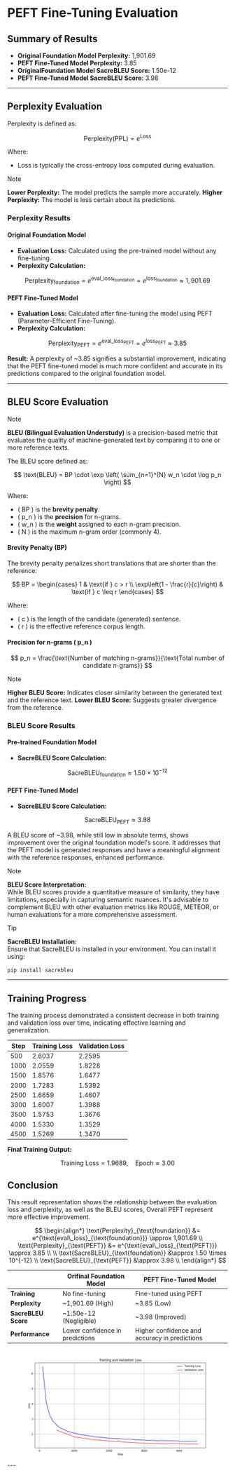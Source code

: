 # PEFT Fine-Tuning Evaluation

## Summary of Results

- **Original Foundation Model Perplexity:** 1,901.69
- **PEFT Fine-Tuned Model Perplexity:** 3.85
- **OriginalFoundation Model SacreBLEU Score:** 1.50e-12
- **PEFT Fine-Tuned Model SacreBLEU Score:** 3.98

---

## Perplexity Evaluation
Perplexity is defined as:

$$
\text{Perplexity} (\text{PPL}) = e^{\text{Loss}}
$$

Where:
- $\text{Loss}$ is typically the cross-entropy loss computed during evaluation.

> [!NOTE]
> **Lower Perplexity:** The model predicts the sample more accurately.
> **Higher Perplexity:** The model is less certain about its predictions.

### Perplexity Results

#### Original Foundation Model

- **Evaluation Loss:** Calculated using the pre-trained model without any fine-tuning.
- **Perplexity Calculation:**

$$
\text{Perplexity}_{\text{foundation}} = e^{\text{eval\_loss}_{\text{foundation}}} = e^{\text{loss}_{\text{foundation}}} \approx 1,901.69
$$

#### PEFT Fine-Tuned Model

- **Evaluation Loss:** Calculated after fine-tuning the model using PEFT (Parameter-Efficient Fine-Tuning).
- **Perplexity Calculation:**

$$
\text{Perplexity}_{\text{PEFT}} = e^{\text{eval\_loss}_{\text{PEFT}}} = e^{\text{loss}_{\text{PEFT}}} \approx 3.85
$$

**Result:** A perplexity of ~3.85 signifies a substantial improvement, indicating that the PEFT fine-tuned model is much more confident and accurate in its predictions compared to the original foundation model.

---

## BLEU Score Evaluation
> [!NOTE]
> **BLEU (Bilingual Evaluation Understudy)** is a precision-based metric that evaluates the quality of machine-generated text by comparing it to one or more reference texts.

The BLEU score defined as:

$$
\text{BLEU} = BP \cdot \exp \left( \sum_{n=1}^{N} w_n \cdot \log p_n \right)
$$

Where:
- \( BP \) is the **brevity penalty**.
- \( p_n \) is the **precision** for n-grams.
- \( w_n \) is the **weight** assigned to each n-gram precision.
- \( N \) is the maximum n-gram order (commonly 4).

#### Brevity Penalty (BP)

The brevity penalty penalizes short translations that are shorter than the reference:

$$
BP =
\begin{cases} 
1 & \text{if } c > r \\
\exp\left(1 - \frac{r}{c}\right) & \text{if } c \leq r 
\end{cases}
$$

Where:
- \( c \) is the length of the candidate (generated) sentence.
- \( r \) is the effective reference corpus length.

#### Precision for n-grams \( p_n \)

$$
p_n = \frac{\text{Number of matching n-grams}}{\text{Total number of candidate n-grams}}
$$

> [!NOTE]
> **Higher BLEU Score:** Indicates closer similarity between the generated text and the reference text.
> **Lower BLEU Score:** Suggests greater divergence from the reference.

### BLEU Score Results

#### Pre-trained Foundation Model

- **SacreBLEU Score Calculation:**

$$
\text{SacreBLEU}_{\text{foundation}} \approx 1.50 \times 10^{-12}
$$


#### PEFT Fine-Tuned Model

- **SacreBLEU Score Calculation:**

$$
\text{SacreBLEU}_{\text{PEFT}} \approx 3.98
$$

A BLEU score of ~3.98, while still low in absolute terms, shows improvement over the original foundation model's score. It addresses that the PEFT model is generated responses and have a meaningful alignment with the reference responses, enhanced performance.


> [!NOTE]  
> **BLEU Score Interpretation:**  
> While BLEU scores provide a quantitative measure of similarity, they have limitations, especially in capturing semantic nuances. It's advisable to complement BLEU with other evaluation metrics like ROUGE, METEOR, or human evaluations for a more comprehensive assessment.

> [!TIP]  
> **SacreBLEU Installation:**  
> Ensure that SacreBLEU is installed in your environment. You can install it using:
> 
> ```bash
> pip install sacrebleu
> ```

---

## Training Progress

The training process demonstrated a consistent decrease in both training and validation loss over time, indicating effective learning and generalization.

| Step | Training Loss | Validation Loss |
|------|---------------|------------------|
| 500  | 2.6037        | 2.2595           |
| 1000 | 2.0559        | 1.8228           |
| 1500 | 1.8576        | 1.6477           |
| 2000 | 1.7283        | 1.5392           |
| 2500 | 1.6659        | 1.4607           |
| 3000 | 1.6007        | 1.3988           |
| 3500 | 1.5753        | 1.3676           |
| 4000 | 1.5330        | 1.3529           |
| 4500 | 1.5269        | 1.3470           |

**Final Training Output:**

$$
\text{Training Loss} = 1.9689, \quad \text{Epoch} \approx 3.00
$$


## Conclusion

This result representation shows the relationship between the evaluation loss and perplexity, as well as the BLEU scores, Overall PEFT represent more effective improvement.

$$
\begin{align*}
\text{Perplexity}_{\text{foundation}} &= e^{\text{eval\_loss}_{\text{foundation}}} \approx 1,901.69 \\
\text{Perplexity}_{\text{PEFT}} &= e^{\text{eval\_loss}_{\text{PEFT}}} \approx 3.85 \\
\\
\text{SacreBLEU}_{\text{foundation}} &\approx 1.50 \times 10^{-12} \\
\text{SacreBLEU}_{\text{PEFT}} &\approx 3.98 \\
\end{align*}
$$



|                 | Orifinal Foundation Model              | PEFT Fine-Tuned Model       |
|-----------------------|-------------------------------|------------------------------|
| **Training**          | No fine-tuning                | Fine-tuned using PEFT         |
| **Perplexity**        | ~1,901.69 (High)              | ~3.85 (Low)                   |
| **SacreBLEU Score**   | ~1.50e-12 (Negligible)        | ~3.98 (Improved)              |
| **Performance**       | Lower confidence in predictions | Higher confidence and accuracy in predictions |

<div style="text-align:center">
    <img src="training_and_validation_loss_plot.png" alt="Result">
</div>
---
